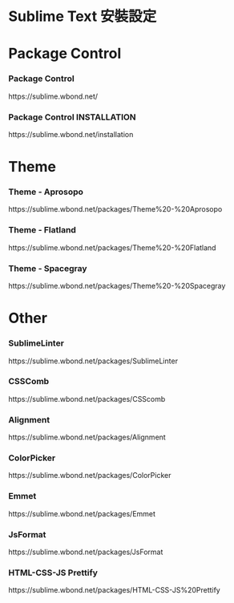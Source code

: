 Sublime Text 安裝設定
=========
<body>

<h1>Package Control</h1>

<h3>Package Control</h3>
<p>https://sublime.wbond.net/</p>

<h3>Package Control INSTALLATION</h3>
<p>https://sublime.wbond.net/installation</p>


<h1>Theme</h1>

<h3>Theme - Aprosopo</h3>
<p>https://sublime.wbond.net/packages/Theme%20-%20Aprosopo</p>

<h3>Theme - Flatland</h3>
<p>https://sublime.wbond.net/packages/Theme%20-%20Flatland</p>

<h3>Theme - Spacegray</h3>
<p>https://sublime.wbond.net/packages/Theme%20-%20Spacegray</p>

<h1>Other</h1>

<h3>SublimeLinter</h3>
<p>https://sublime.wbond.net/packages/SublimeLinter</p>

<h3>CSSComb</h3>
<p>https://sublime.wbond.net/packages/CSScomb</p>

<h3>Alignment</h3>
<p>https://sublime.wbond.net/packages/Alignment</p>

<h3>ColorPicker</h3>
<p>https://sublime.wbond.net/packages/ColorPicker</p>

<h3>Emmet</h3>
<p>https://sublime.wbond.net/packages/Emmet</p>

<h3>JsFormat</h3>
<p>https://sublime.wbond.net/packages/JsFormat</p>

<h3>HTML-CSS-JS Prettify</h3>
<p>https://sublime.wbond.net/packages/HTML-CSS-JS%20Prettify</p>

</body>